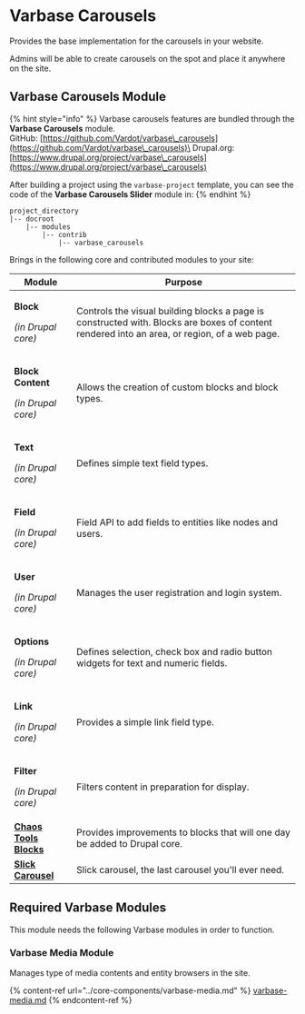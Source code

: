 # Varbase Carousels

Provides the base implementation for the carousels in your website.

Admins will be able to create carousels on the spot and place it anywhere on the site.

## Varbase Carousels Module

{% hint style="info" %}
Varbase carousels features are bundled through the **Varbase Carousels** module.\
GitHub: [https://github.com/Vardot/varbase\_carousels](https://github.com/Vardot/varbase\_carousels)\
Drupal.org: [https://www.drupal.org/project/varbase\_carousels](https://www.drupal.org/project/varbase\_carousels)

After building a project using the `varbase-project` template, you can see the code of the **Varbase Carousels Slider** module in:
{% endhint %}

```
project_directory
|-- docroot
    |-- modules
        |-- contrib
            |-- varbase_carousels
```

Brings in the following core and contributed modules to your site:

| Module                                                                  | Purpose                                                                                                                                      |
| ----------------------------------------------------------------------- | -------------------------------------------------------------------------------------------------------------------------------------------- |
| <p><strong>Block</strong></p><p><em>(in Drupal core)</em></p>           | Controls the visual building blocks a page is constructed with. Blocks are boxes of content rendered into an area, or region, of a web page. |
| <p><strong>Block Content</strong></p><p><em>(in Drupal core)</em></p>   | Allows the creation of custom blocks and block types.                                                                                        |
| <p><strong>Text</strong></p><p><em>(in Drupal core)</em></p>            | Defines simple text field types.                                                                                                             |
| <p><strong>Field</strong></p><p><em>(in Drupal core)</em></p>           | Field API to add fields to entities like nodes and users.                                                                                    |
| <p><strong>User</strong></p><p><em>(in Drupal core)</em></p>            | Manages the user registration and login system.                                                                                              |
| <p><strong>Options</strong></p><p><em>(in Drupal core)</em></p>         | Defines selection, check box and radio button widgets for text and numeric fields.                                                           |
| <p><strong>Link</strong></p><p><em>(in Drupal core)</em></p>            | Provides a simple link field type.                                                                                                           |
| <p><strong>Filter</strong></p><p><em>(in Drupal core)</em></p>          | Filters content in preparation for display.                                                                                                  |
| ****[**Chaos Tools Blocks**](https://www.drupal.org/project/ctools)**** | Provides improvements to blocks that will one day be added to Drupal core.                                                                   |
| ****[**Slick Carousel**](https://www.drupal.org/project/slick)****      | Slick carousel, the last carousel you'll ever need.                                                                                          |

## Required Varbase Modules

This module needs the following Varbase modules in order to function.

### Varbase Media Module

Manages type of media contents and entity browsers in the site.

{% content-ref url="../core-components/varbase-media.md" %}
[varbase-media.md](../core-components/varbase-media.md)
{% endcontent-ref %}



